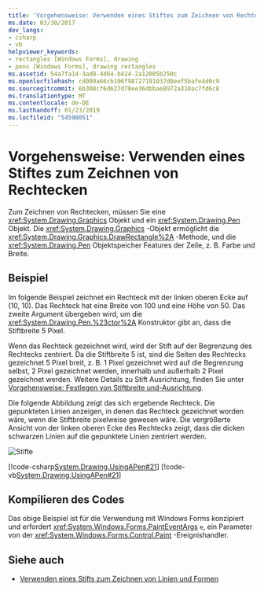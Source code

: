 ```yaml
---
title: 'Vorgehensweise: Verwenden eines Stiftes zum Zeichnen von Rechtecken'
ms.date: 03/30/2017
dev_langs:
- csharp
- vb
helpviewer_keywords:
- rectangles [Windows Forms], drawing
- pens [Windows Forms], drawing rectangles
ms.assetid: 54a7fa14-3ad8-4d64-b424-2a12005b250c
ms.openlocfilehash: cd009a66cb106f98727191037d8eef5bafe4d0c9
ms.sourcegitcommit: 6b308cf6d627d78ee36dbbae8972a310ac7fd6c8
ms.translationtype: MT
ms.contentlocale: de-DE
ms.lasthandoff: 01/23/2019
ms.locfileid: "54590051"
---
```

# <a name="how-to-use-a-pen-to-draw-rectangles"></a>Vorgehensweise: Verwenden eines Stiftes zum Zeichnen von Rechtecken
Zum Zeichnen von Rechtecken, müssen Sie eine <xref:System.Drawing.Graphics> Objekt und ein <xref:System.Drawing.Pen> Objekt. Die <xref:System.Drawing.Graphics> -Objekt ermöglicht die <xref:System.Drawing.Graphics.DrawRectangle%2A> -Methode, und die <xref:System.Drawing.Pen> Objektspeicher Features der Zeile, z. B. Farbe und Breite.  
  
## <a name="example"></a>Beispiel  
 Im folgende Beispiel zeichnet ein Rechteck mit der linken oberen Ecke auf (10, 10). Das Rechteck hat eine Breite von 100 und eine Höhe von 50. Das zweite Argument übergeben wird, um die <xref:System.Drawing.Pen.%23ctor%2A> Konstruktor gibt an, dass die Stiftbreite 5 Pixel.  
  
 Wenn das Rechteck gezeichnet wird, wird der Stift auf der Begrenzung des Rechtecks zentriert. Da die Stiftbreite 5 ist, sind die Seiten des Rechtecks gezeichnet 5 Pixel breit, z. B. 1 Pixel gezeichnet wird auf die Begrenzung selbst, 2 Pixel gezeichnet werden, innerhalb und außerhalb 2 Pixel gezeichnet werden. Weitere Details zu Stift Ausrichtung, finden Sie unter [Vorgehensweise: Festlegen von Stiftbreite und-Ausrichtung](../../../../docs/framework/winforms/advanced/how-to-set-pen-width-and-alignment.md).  
  
 Die folgende Abbildung zeigt das sich ergebende Rechteck. Die gepunkteten Linien anzeigen, in denen das Rechteck gezeichnet worden wäre, wenn die Stiftbreite pixelweise gewesen wäre. Die vergrößerte Ansicht von der linken oberen Ecke des Rechtecks zeigt, dass die dicken schwarzen Linien auf die gepunktete Linien zentriert werden.  
  
 ![Stifte](../../../../docs/framework/winforms/advanced/media/pens1.gif "pens1")  
  
 [!code-csharp[System.Drawing.UsingAPen#21](../../../../samples/snippets/csharp/VS_Snippets_Winforms/System.Drawing.UsingAPen/CS/Class1.cs#21)]
 [!code-vb[System.Drawing.UsingAPen#21](../../../../samples/snippets/visualbasic/VS_Snippets_Winforms/System.Drawing.UsingAPen/VB/Class1.vb#21)]  
  
## <a name="compiling-the-code"></a>Kompilieren des Codes  
 Das obige Beispiel ist für die Verwendung mit Windows Forms konzipiert und erfordert <xref:System.Windows.Forms.PaintEventArgs> `e`, ein Parameter von der <xref:System.Windows.Forms.Control.Paint> -Ereignishandler.  
  
## <a name="see-also"></a>Siehe auch
- [Verwenden eines Stifts zum Zeichnen von Linien und Formen](../../../../docs/framework/winforms/advanced/using-a-pen-to-draw-lines-and-shapes.md)
